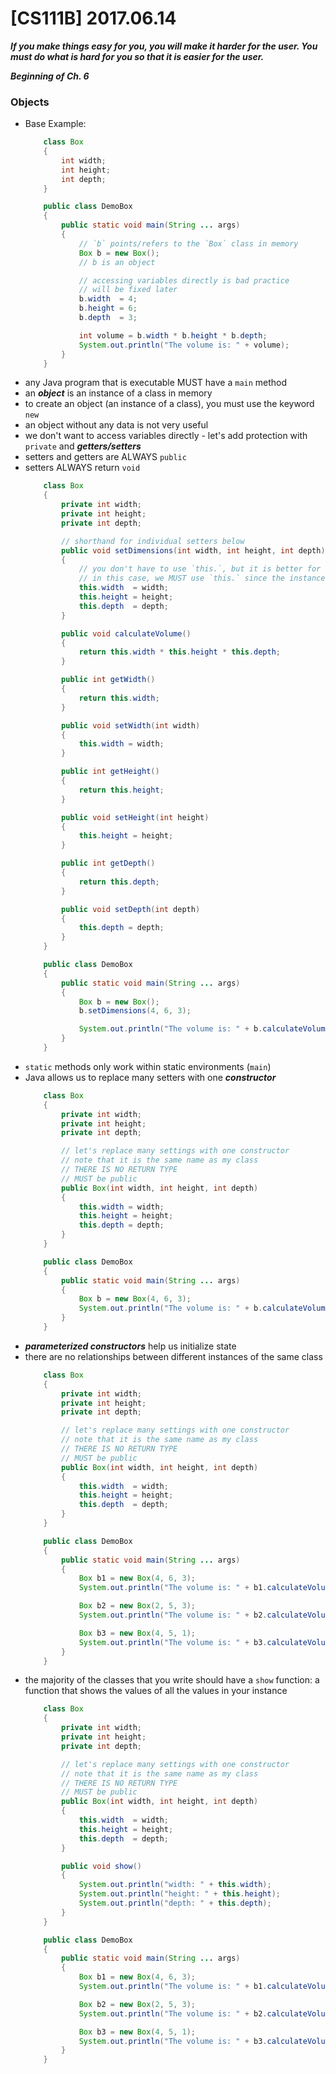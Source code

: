 # [CS111B] 2017.06.14

***If you make things easy for you, you will make it harder for the user. You must do what is hard for you so that it is easier for the user.***

***Beginning of Ch. 6***

### Objects

* Base Example:
    ```java
        class Box
        {
            int width;
            int height;
            int depth;
        }

        public class DemoBox
        {
            public static void main(String ... args)
            {
                // `b` points/refers to the `Box` class in memory
                Box b = new Box();
                // b is an object

                // accessing variables directly is bad practice
                // will be fixed later
                b.width  = 4;
                b.height = 6;
                b.depth  = 3;

                int volume = b.width * b.height * b.depth;
                System.out.println("The volume is: " + volume);
            }
        }
    ```
* any Java program that is executable MUST have a `main` method
* an ***object*** is an instance of a class in memory
* to create an object (an instance of a class), you must use the keyword `new`
* an object without any data is not very useful
* we don't want to access variables directly - let's add protection with `private` and ***getters/setters***
* setters and getters are ALWAYS `public`
* setters ALWAYS return `void`
    ```java
        class Box
        {
            private int width;
            private int height;
            private int depth;

            // shorthand for individual setters below
            public void setDimensions(int width, int height, int depth)
            {
                // you don't have to use `this.`, but it is better for disambiguating
                // in this case, we MUST use `this.` since the instance variables and the arguments are the same name
                this.width  = width;
                this.height = height;
                this.depth  = depth;
            }

            public void calculateVolume()
            {
                return this.width * this.height * this.depth;
            }

            public int getWidth()
            {
                return this.width;
            }

            public void setWidth(int width)
            {
                this.width = width;
            }

            public int getHeight()
            {
                return this.height;
            }

            public void setHeight(int height)
            {
                this.height = height;
            }

            public int getDepth()
            {
                return this.depth;
            }

            public void setDepth(int depth)
            {
                this.depth = depth;
            }
        }

        public class DemoBox
        {
            public static void main(String ... args)
            {
                Box b = new Box();
                b.setDimensions(4, 6, 3);

                System.out.println("The volume is: " + b.calculateVolume());
            }
        }
    ```
* `static` methods only work within static environments (`main`)
* Java allows us to replace many setters with one ***constructor***
    ```java
        class Box
        {
            private int width;
            private int height;
            private int depth;

            // let's replace many settings with one constructor
            // note that it is the same name as my class
            // THERE IS NO RETURN TYPE
            // MUST be public
            public Box(int width, int height, int depth)
            {
                this.width = width;
                this.height = height;
                this.depth = depth;
            }
        }

        public class DemoBox
        {
            public static void main(String ... args)
            {
                Box b = new Box(4, 6, 3);
                System.out.println("The volume is: " + b.calculateVolume());
            }
        }
    ```
* ***parameterized constructors*** help us initialize state
* there are no relationships between different instances of the same class
    ```java
        class Box
        {
            private int width;
            private int height;
            private int depth;

            // let's replace many settings with one constructor
            // note that it is the same name as my class
            // THERE IS NO RETURN TYPE
            // MUST be public
            public Box(int width, int height, int depth)
            {
                this.width  = width;
                this.height = height;
                this.depth  = depth;
            }
        }

        public class DemoBox
        {
            public static void main(String ... args)
            {
                Box b1 = new Box(4, 6, 3);
                System.out.println("The volume is: " + b1.calculateVolume());

                Box b2 = new Box(2, 5, 3);
                System.out.println("The volume is: " + b2.calculateVolume());

                Box b3 = new Box(4, 5, 1);
                System.out.println("The volume is: " + b3.calculateVolume());
            }
        }
    ```
* the majority of the classes that you write should have a `show` function: a function that shows the values of all the values in your instance
    ```java
        class Box
        {
            private int width;
            private int height;
            private int depth;

            // let's replace many settings with one constructor
            // note that it is the same name as my class
            // THERE IS NO RETURN TYPE
            // MUST be public
            public Box(int width, int height, int depth)
            {
                this.width  = width;
                this.height = height;
                this.depth  = depth;
            }

            public void show()
            {
                System.out.println("width: " + this.width);
                System.out.println("height: " + this.height);
                System.out.println("depth: " + this.depth);
            }
        }

        public class DemoBox
        {
            public static void main(String ... args)
            {
                Box b1 = new Box(4, 6, 3);
                System.out.println("The volume is: " + b1.calculateVolume());

                Box b2 = new Box(2, 5, 3);
                System.out.println("The volume is: " + b2.calculateVolume());

                Box b3 = new Box(4, 5, 1);
                System.out.println("The volume is: " + b3.calculateVolume());
            }
        }
    ```
